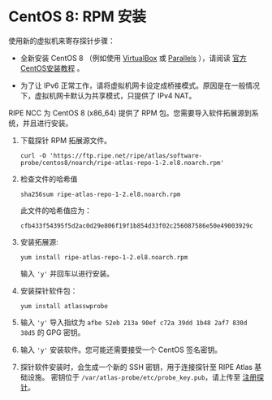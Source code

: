 # CentOS 8: RPM 安装

使用新的虚拟机来寄存探针步骤：

* 全新安装 CentOS 8 （例如使用 [VirtualBox](https://www.virtualbox.org/) 或 [Parallels](https://www.parallels.com/) ），请阅读 [官方CentOS安装教程](https://docs.centos.org/en-US/centos/install-guide/) 。

* 为了让 IPv6 正常工作，请将虚拟机网卡设定成桥接模式。原因是在一般情况下，虚拟机网卡默认为共享模式，只提供了 IPv4 NAT。

RIPE NCC 为 CentOS 8 (x86_64) 提供了 RPM 包。您需要导入软件拓展源到系统，并且进行安装。

1. 下载探针 RPM 拓展源文件。

    ```
    curl -O 'https://ftp.ripe.net/ripe/atlas/software-probe/centos8/noarch/ripe-atlas-repo-1-2.el8.noarch.rpm'
    ```

2. 检查文件的哈希值

    ```
    sha256sum ripe-atlas-repo-1-2.el8.noarch.rpm
    ```

   此文件的哈希值应为：

    ```
    cfb433f54395f5d2ac0d29e806f19f1b854d33f02c256087586e50e49003929c
    ```

3. 安装拓展源:

    ```
    yum install ripe-atlas-repo-1-2.el8.noarch.rpm
    ```

   输入 `'y'` 并回车以进行安装。


4. 安装探针软件包：

    ```
    yum install atlasswprobe
    ```

5. 输入 `'y'` 导入指纹为 `afbe 52eb 213a 90ef c72a 39dd 1b48 2af7 830d 38d5` 的 GPG 密钥。

6. 输入 `'y'` 安装软件。您可能还需要接受一个 CentOS 签名密钥。

7. 探针软件安装时，会生成一个新的 SSH 密钥，用于连接探针至 RIPE Atlas 基础设施。
   密钥位于 `/var/atlas-probe/etc/probe_key.pub`，请上传至 [注册探针](https://atlas.ripe.net/apply/swprobe/)。